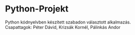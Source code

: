 # Python-Projekt
Python kódnyelvben készített szabadon választott alkalmazás.    
Csapattagok: Péter Dávid, Krizsák Kornél, Pálinkás Andor
